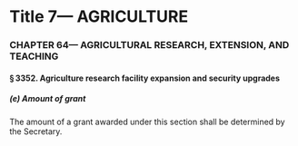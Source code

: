 
# Title 7— AGRICULTURE
### CHAPTER 64— AGRICULTURAL RESEARCH, EXTENSION, AND TEACHING
#### § 3352. Agriculture research facility expansion and security upgrades
##### (e) Amount of grant

The amount of a grant awarded under this section shall be determined by the Secretary.
